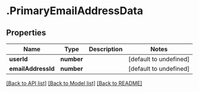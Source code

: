 # .PrimaryEmailAddressData

## Properties

Name | Type | Description | Notes
------------ | ------------- | ------------- | -------------
**userId** | **number** |  | [default to undefined]
**emailAddressId** | **number** |  | [default to undefined]


[[Back to API list]](../README.md#documentation-for-api-endpoints) [[Back to Model list]](../README.md#documentation-for-models) [[Back to README]](../README.md)
